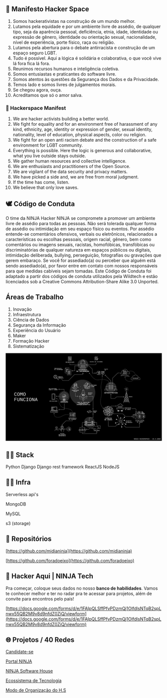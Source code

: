 ## 🤖 Manifesto Hacker Space

1. Somos hackerativistas na construção de um mundo melhor.
2. Lutamos pela equidade e por um ambiente livre de assédio, de qualquer tipo, seja da aparência pessoal, deficiência, etnia, idade, identidade ou expressão de gênero, identidade ou orientação sexual, nacionalidade, nível de experiência, porte físico, raça ou religião. 
3. Lutamos pela abertura para o debate antirracista e construção de um espaço seguro LGBT.
4. Tudo é possível. Aqui a lógica é solidária e colaborativa, o que você vive lá fora fica lá fora.
5. Reunimos recursos humanos e inteligência coletiva.
6. Somos entusiastas e praticantes do software livre.
7. Somos atentos às questões da Segurança dos Dados e da Privacidade.
8. Temos lado e somos livres de julgamentos morais.
9. Se chegou agora, ouça.
10. Acreditamos que só o amor salva.

### 🤖 Hackerspace Manifest
1. We are hacker activists building a better world. 
2. We fight for equality and for an environment free of harassment of any kind, ethnicity, age, identity or expression of gender, sexual identity, nationality, level of education, physical aspects, color ou religion.
3. We fight for an open anti racism debate and the construction of a safe environment for LGBT community.
4. Everything is possible. Here the logic is generous and collaborative, what you live outside stays outside. 
5. We gather human resources and collective intelligence. 
6. We are enthusiasts and practitioners of the Open Source. 
7. We are vigilant of the data security and privacy matters.
8. We have picked a side and, we are free from moral judgment.
9. If the time has come, listen.
10. We believe that only love saves.

## 🕊 Código de Conduta

O time da NINJA Hacker NINJA se compromete a promover um ambiente livre de assédio para todas as pessoas. Não será tolerada qualquer forma de assédio ou intimidação em seu espaço físico ou eventos. Por assédio entende-se comentários ofensivos, verbais ou eletrônicos, relacionados a características ou escolhas pessoais, origem racial, gênero, bem como comentários ou imagens sexuais, racistas, homofóbicas, transfóbicas ou discriminatórias de qualquer natureza em espaços públicos ou digitais, intimidação deliberada, bullying, perseguição, fotografias ou gravações que gerem embaraço. Se você for assediado(a) ou perceber que alguém está sendo assediado(a), por favor entre em contato com nossos responsáveis para que medidas cabíveis sejam tomadas. Este Código de Conduta foi adaptado a partir dos códigos de conduta utilizados pela Wildtech e estão licenciados sob a Creative Commons Attribution-Share Alike 3.0 Unported.

## Áreas de Trabalho

1. Inovação 
2. Infraestrutura 
3. Ciência de Dados 
4. Segurança da Informação 
5. Experiência do Usuário 
6. Maker
7. Formação Hacker 
8. Sistematização

![](img/comofunciona.png)

## 👩‍💻 Stack

Python
Django
Django rest framework
ReactJS
NodeJS

## 👩‍💻 Infra

Serverless api's

MongoDB

MySQL

s3 (storage)

## 🦖 Repositórios

[https://github.com/midianinja](https://github.com/midianinja)

[https://github.com/foradoeixo](https://github.com/foradoeixo)

## 🖖 Hacker Aqui | NINJA Tech

Pra começar, coloque seus dados no nosso **banco de habilidades**. Vamos te conhecer melhor e ter no radar pra te acessar para projetos, além de convite para encontros pelo país!

[https://docs.google.com/forms/d/e/1FAIpQLSffPfvPDzmQj1OlfdlsNTqB2spLnwx55QB2M9v8d9nfdZ0ZiQ/viewform](https://docs.google.com/forms/d/e/1FAIpQLSffPfvPDzmQj1OlfdlsNTqB2spLnwx55QB2M9v8d9nfdZ0ZiQ/viewform)

## 🌐 Projetos / 40 Redes

[Candidate-se](https://www.notion.so/Candidate-se-d28ec5eb55aa44b6b19099235232944c)

[Portal NINJA](https://www.notion.so/Portal-NINJA-5038b58347f74873a99e42246552fe3c)

[NINJA Software House](https://www.notion.so/NINJA-Software-House-b8031e8f297b48f3bbb4cfe0db7e5a1b)

[Ecossistema de Tecnologia ](https://www.notion.so/Ecossistema-de-Tecnologia-1f5b0ccc26d345aea18229142b67289b)

[Modo de Organização do H.S ](https://www.notion.so/Modo-de-Organiza-o-do-H-S-6456faecd26b4fe0a682e181fcc71232)
